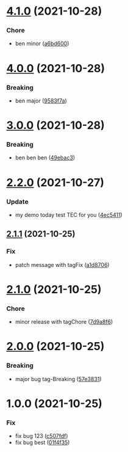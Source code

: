# [4.1.0](https://github.com/eoludotun/tag-8/compare/v4.0.0...v4.1.0) (2021-10-28)


### Chore

* ben minor ([a6bd600](https://github.com/eoludotun/tag-8/commit/a6bd6003f609073348436213fe3d0452b6eaed0f))

# [4.0.0](https://github.com/eoludotun/tag-8/compare/v3.0.0...v4.0.0) (2021-10-28)


### Breaking

* ben major ([9583f7a](https://github.com/eoludotun/tag-8/commit/9583f7a4f02664757cc694ea6e554a713cd3d1d7))

# [3.0.0](https://github.com/eoludotun/tag-8/compare/v2.2.0...v3.0.0) (2021-10-28)


### Breaking

* ben ben ben ([49ebac3](https://github.com/eoludotun/tag-8/commit/49ebac382e1cd88903cbfe4599f44d4434629bff))

# [2.2.0](https://github.com/eoludotun/tag-8/compare/v2.1.1...v2.2.0) (2021-10-27)


### Update

* my demo today test TEC for you ([4ec5411](https://github.com/eoludotun/tag-8/commit/4ec5411b79a20c8b7dd3e815906a2fdcd9099dc3))

## [2.1.1](https://github.com/eoludotun/tag-8/compare/v2.1.0...v2.1.1) (2021-10-25)


### Fix

* patch message with tagFix ([a1d8706](https://github.com/eoludotun/tag-8/commit/a1d870602a255bb73a34e2c2e89444b4199327e6))

# [2.1.0](https://github.com/eoludotun/tag-8/compare/v2.0.0...v2.1.0) (2021-10-25)


### Chore

* minor release with tagChore ([7d9a8f6](https://github.com/eoludotun/tag-8/commit/7d9a8f68f39e100bfb1b9a1498c6bee5f55a2a3a))

# [2.0.0](https://github.com/eoludotun/tag-8/compare/v1.0.0...v2.0.0) (2021-10-25)


### Breaking

* major  bug tag-Breaking ([57e3831](https://github.com/eoludotun/tag-8/commit/57e3831fcd9157dd3820b3b443ae0fa75902c2cc))

# 1.0.0 (2021-10-25)


### Fix

* fix bug 123 ([c507fdf](https://github.com/eoludotun/tag-8/commit/c507fdf5be69e5818ac9564cd389594a6804be96))
* fix bug best ([01f4f35](https://github.com/eoludotun/tag-8/commit/01f4f358cd624dd98d48bb53b250f393aeeb2951))
